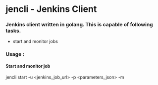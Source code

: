 # jencli - Jenkins Client 

### Jenkins client written in golang. This is capable of following tasks.

- start and monitor jobs

### Usage : 

#### Start and monitor job
jencli start -u <jenkins_job_url> -p <parameters_json> -m 
    
